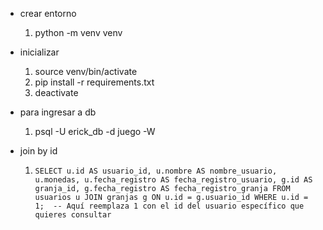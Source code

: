 - crear entorno
    1. python -m venv venv

- inicializar
    1. source venv/bin/activate
    1. pip install -r requirements.txt
    1. deactivate

- para ingresar a db
    1. psql -U erick_db -d juego -W


- join by id

    1. `SELECT u.id AS usuario_id, u.nombre AS nombre_usuario, u.monedas, u.fecha_registro AS fecha_registro_usuario,
        g.id AS granja_id, g.fecha_registro AS fecha_registro_granja
    FROM usuarios u
    JOIN granjas g ON u.id = g.usuario_id
    WHERE u.id = 1;  -- Aquí reemplaza 1 con el id del usuario específico que quieres consultar
    `